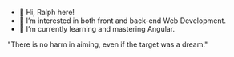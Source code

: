 - 👋 Hi, Ralph here!
- 👀 I’m interested in both front and back-end Web Development.
- 🌱 I’m currently learning and mastering Angular.

"There is no harm in aiming, even if the target was a dream."

<!---
Alpha776/Alpha776 is a ✨ special ✨ repository because its `README.md` (this file) appears on your GitHub profile.
You can click the Preview link to take a look at your changes.
--->
